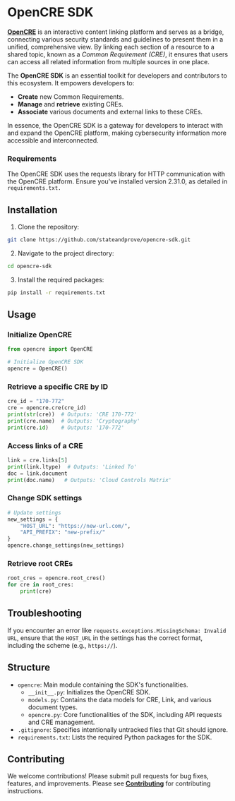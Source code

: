 # OpenCRE SDK

[**OpenCRE**](https://github.com/OWASP/OpenCRE) is an interactive content linking platform and serves as a bridge, connecting various security standards and guidelines to present them in a unified, comprehensive view. By linking each section of a resource to a shared topic, known as a *Common Requirement (CRE)*, it ensures that users can access all related information from multiple sources in one place. 

The **OpenCRE SDK** is an essential toolkit for developers and contributors to this ecosystem. It empowers developers to:

- **Create** new Common Requirements.
- **Manage** and **retrieve** existing CREs.
- **Associate** various documents and external links to these CREs.

In essence, the OpenCRE SDK is a gateway for developers to interact with and expand the OpenCRE platform, making cybersecurity information more accessible and interconnected.

### Requirements

The OpenCRE SDK uses the requests library for HTTP communication with the OpenCRE platform. Ensure you've installed version 2.31.0, as detailed in `requirements.txt.`

## Installation

1. Clone the repository:

```bash
git clone https://github.com/stateandprove/opencre-sdk.git
```

2. Navigate to the project directory:

```bash
cd opencre-sdk
```

3. Install the required packages:

```bash
pip install -r requirements.txt
```

## Usage

### Initialize OpenCRE

```python
from opencre import OpenCRE

# Initialize OpenCRE SDK
opencre = OpenCRE()
```

### Retrieve a specific CRE by ID

```python
cre_id = "170-772"
cre = opencre.cre(cre_id)
print(str(cre))  # Outputs: 'CRE 170-772'
print(cre.name)  # Outputs: 'Cryptography'
print(cre.id)    # Outputs: '170-772'
```

### Access links of a CRE

```python
link = cre.links[5]
print(link.ltype)  # Outputs: 'Linked To'
doc = link.document
print(doc.name)   # Outputs: 'Cloud Controls Matrix'
```

### Change SDK settings

```python
# Update settings
new_settings = {
    "HOST_URL": "https://new-url.com/",
    "API_PREFIX": "new-prefix/"
}
opencre.change_settings(new_settings)
```

### Retrieve root CREs

```python
root_cres = opencre.root_cres()
for cre in root_cres:
    print(cre)
```

## Troubleshooting

If you encounter an error like `requests.exceptions.MissingSchema: Invalid URL`, ensure that the `HOST_URL` in the settings has the correct format, including the scheme (e.g., `https://`).

## Structure

- `opencre`: Main module containing the SDK's functionalities.
  - `__init__.py`: Initializes the OpenCRE SDK.
  - `models.py`: Contains the data models for CRE, Link, and various document types.
  - `opencre.py`: Core functionalities of the SDK, including API requests and CRE management.
- `.gitignore`: Specifies intentionally untracked files that Git should ignore.
- `requirements.txt`: Lists the required Python packages for the SDK.

## Contributing

We welcome contributions! Please submit pull requests for bug fixes, features, and improvements. Please see [**Contributing**](https://github.com/OWASP/OpenCRE/blob/main/CONTRIBUTING.md) for contributing instructions.
